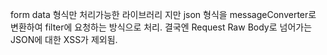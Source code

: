 form data 형식만 처리가능한 라이브러리 지만 json 형식을 messageConverter로 변환하여 filter에 요청하는 방식으로 처리. 
결국엔 
Request Raw Body로 넘어가는 JSON에 대한 XSS가 제외됨. 